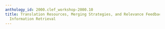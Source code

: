 ```yaml
---
anthology_id: 2000.clef_workshop-2000.10
title: Translation Resources, Merging Strategies, and Relevance Feedback for Cross-Language
  Information Retrieval
---
```


